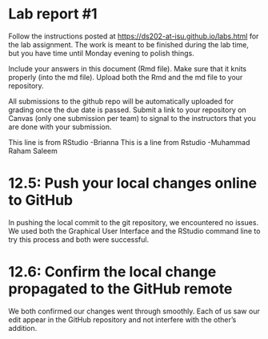 
<!-- README.md is generated from README.Rmd. Please edit the README.Rmd file -->

# Lab report \#1

Follow the instructions posted at
<https://ds202-at-isu.github.io/labs.html> for the lab assignment. The
work is meant to be finished during the lab time, but you have time
until Monday evening to polish things.

Include your answers in this document (Rmd file). Make sure that it
knits properly (into the md file). Upload both the Rmd and the md file
to your repository.

All submissions to the github repo will be automatically uploaded for
grading once the due date is passed. Submit a link to your repository on
Canvas (only one submission per team) to signal to the instructors that
you are done with your submission.

This line is from RStudio -Brianna
This is a line from Rstudio -Muhammad Raham Saleem

# 12.5: Push your local changes online to GitHub

In pushing the local commit to the git repository, we encountered no
issues. We used both the Graphical User Interface and the RStudio
command line to try this process and both were successful.

# 12.6: Confirm the local change propagated to the GitHub remote

We both confirmed our changes went through smoothly. Each of us saw our
edit appear in the GitHub repository and not interfere with the other’s
addition.

